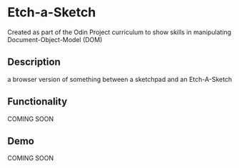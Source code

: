 # Etch-a-Sketch

Created as part of the Odin Project curriculum to show skills in manipulating Document-Object-Model (DOM)

## Description
a browser version of something between a sketchpad and an Etch-A-Sketch

## Functionality
COMING SOON

## Demo
COMING SOON
